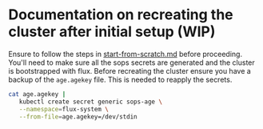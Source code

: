 # Documentation on recreating the cluster after initial setup (WIP)

Ensure to follow the steps in [start-from-scratch.md](./start-from-scratch.md) before proceeding. You'll need to make sure all the sops secrets are generated and the cluster is bootstrapped with flux. Before recreating the cluster ensure you have a backup of the `age.agekey` file. This is needed to reapply the secrets.

```sh
cat age.agekey |
   kubectl create secret generic sops-age \
   --namespace=flux-system \
   --from-file=age.agekey=/dev/stdin
```